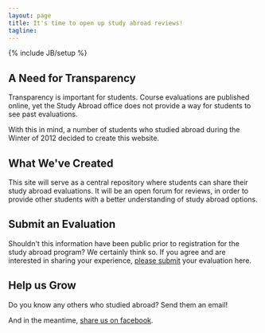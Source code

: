 ```yaml
---
layout: page
title: It's time to open up study abroad reviews!
tagline: 
---
```

{% include JB/setup %}

## A Need for Transparency

Transparency is important for students. Course evaluations are published online, yet the Study Abroad office does not provide a way for students to see past evaluations. 

With this in mind, a number of students who studied abroad during the Winter of 2012 decided to create this website. 

## What We've Created

This site will serve as a central repository where students can share their study abroad evaluations. It will be an open forum for reviews, in order to provide other students with a better understanding of study abroad options.

## Submit an Evaluation

Shouldn't this information have been public prior to registration for the study abroad program? We certainly think so. If you agree and are interested in sharing your experience, [please submit](/submit) your evaluation here.

## Help us Grow

Do you know any others who studied abroad? Send them an email!

And in the meantime, 
<a href="http://facebook.com/share.php?u=http://uchicago-abroad.github.com/">share us on facebook</a>.